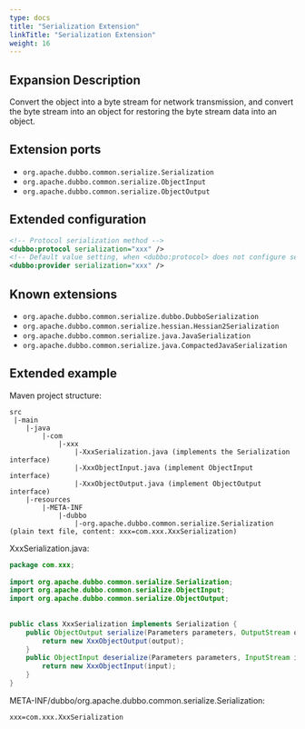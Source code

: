 ```yaml
---
type: docs
title: "Serialization Extension"
linkTitle: "Serialization Extension"
weight: 16
---
```


## Expansion Description

Convert the object into a byte stream for network transmission, and convert the byte stream into an object for restoring the byte stream data into an object.

## Extension ports

* `org.apache.dubbo.common.serialize.Serialization`
* `org.apache.dubbo.common.serialize.ObjectInput`
* `org.apache.dubbo.common.serialize.ObjectOutput`

## Extended configuration

```xml
<!-- Protocol serialization method -->
<dubbo:protocol serialization="xxx" />
<!-- Default value setting, when <dubbo:protocol> does not configure serialization, use this configuration -->
<dubbo:provider serialization="xxx" />
```

## Known extensions

* `org.apache.dubbo.common.serialize.dubbo.DubboSerialization`
* `org.apache.dubbo.common.serialize.hessian.Hessian2Serialization`
* `org.apache.dubbo.common.serialize.java.JavaSerialization`
* `org.apache.dubbo.common.serialize.java.CompactedJavaSerialization`

## Extended example

Maven project structure:

```
src
 |-main
    |-java
        |-com
            |-xxx
                |-XxxSerialization.java (implements the Serialization interface)
                |-XxxObjectInput.java (implement ObjectInput interface)
                |-XxxObjectOutput.java (implement ObjectOutput interface)
    |-resources
        |-META-INF
            |-dubbo
                |-org.apache.dubbo.common.serialize.Serialization (plain text file, content: xxx=com.xxx.XxxSerialization)
```

XxxSerialization.java:

```java
package com.xxx;
 
import org.apache.dubbo.common.serialize.Serialization;
import org.apache.dubbo.common.serialize.ObjectInput;
import org.apache.dubbo.common.serialize.ObjectOutput;
 
 
public class XxxSerialization implements Serialization {
    public ObjectOutput serialize(Parameters parameters, OutputStream output) throws IOException {
        return new XxxObjectOutput(output);
    }
    public ObjectInput deserialize(Parameters parameters, InputStream input) throws IOException {
        return new XxxObjectInput(input);
    }
}
```

META-INF/dubbo/org.apache.dubbo.common.serialize.Serialization:

```properties
xxx=com.xxx.XxxSerialization
```